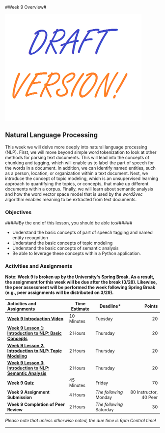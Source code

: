 #Week 9 Overview#

![Draft](../images/Draft_Version_picture.png)

## Natural Language Processing ##

This week we will delve more deeply into natural language processing
(NLP). First, we will move beyond simple word tokenization to look at
other methods for parsing text documents. This will lead into the
concepts of chunking and tagging, which will enable us to label the part
of speech for the words in a document. In addition, we can identify
named entities, such as a person, location, or organization within a
text document. Next, we introduce the concept of topic modeling, which
is an unsupervised learning approach to quantifying the topics, or
concepts, that make up different documents within a corpus. Finally, we
will learn about  semantic analysis and how the word vector space model
that is used by the _word2vec_ algorithm enables meaning to be extracted
from text documents.

### Objectives ###

#####By the end of this lesson, you should be able to:######

- Understand the basic concepts of part of speech tagging and named entity recognition
- Understand the basic concepts of topic modeling
- Understand the basic concepts of semantic analysis
- Be able to leverage these concepts within a Python application.

### Activities and Assignments ###

**Note: Week 9 is broken up by the University's Spring Break. As a
result, the assignment for this week will be due after the break (3/28).
Likewise, the peer assessment will be performed the week following Spring
Break (e.g., peer assignments will be distributed on 3/29).**

|Activities and Assignments | Time Estimate | Deadline* | Points|
|:------| -----|-------|----------:|
|**[Week 9 Introduction Video][wv]** |10 Minutes|Tuesday|20|
|**[Week 9 Lesson 1: Introduction to NLP: Basic Concepts](lesson1.md)**| 2 Hours |Thursday| 20|
|**[Week 9 Lesson 2: Introduction to NLP: Topic Modeling](lesson2.md)**| 2 Hours | Thursday | 20 |
|**[Week 9 Lesson 3: Introduction to NLP: Semantic Analysis](lesson3.md)**| 2 Hours | Thursday| 20 |
|**[Week 9 Quiz][wq]**| 45 Minutes | Friday | 70|
|**Week 9 Assignment Submission**| 4 Hours | *The following* Monday | 80 Instructor, 40 Peer | 
|**Week 9 Completion of Peer Review**| 2 Hours | *The following* Saturday | 30 | 

*Please note that unless otherwise noted, the due time is 6pm Central time!*

----------
[wv]: https://mediaspace.illinois.edu/media/
[wq]: https://learn.illinois.edu/mod/quiz/
